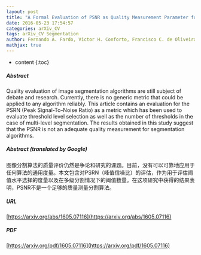 ```yaml
---
layout: post
title: "A Formal Evaluation of PSNR as Quality Measurement Parameter for Image Segmentation Algorithms"
date: 2016-05-23 17:54:57
categories: arXiv_CV
tags: arXiv_CV Segmentation
author: Fernando A. Fardo, Victor H. Conforto, Francisco C. de Oliveira, Paulo S. Rodrigues
mathjax: true
---
```


* content
{:toc}

##### Abstract
Quality evaluation of image segmentation algorithms are still subject of debate and research. Currently, there is no generic metric that could be applied to any algorithm reliably. This article contains an evaluation for the PSRN (Peak Signal-To-Noise Ratio) as a metric which has been used to evaluate threshold level selection as well as the number of thresholds in the case of multi-level segmentation. The results obtained in this study suggest that the PSNR is not an adequate quality measurement for segmentation algorithms.

##### Abstract (translated by Google)
图像分割算法的质量评价仍然是争论和研究的课题。目前，没有可以可靠地应用于任何算法的通用度量。本文包含对PSRN（峰值信噪比）的评估，作为用于评估阈值水平选择的度量以及在多级分割情况下的阈值数量。在这项研究中获得的结果表明，PSNR不是一个足够的质量测量分割算法。

##### URL
[https://arxiv.org/abs/1605.07116](https://arxiv.org/abs/1605.07116)

##### PDF
[https://arxiv.org/pdf/1605.07116](https://arxiv.org/pdf/1605.07116)

